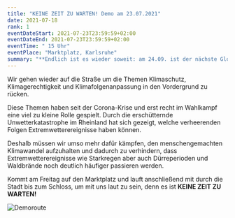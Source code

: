 ```yaml
---
title: "KEINE ZEIT ZU WARTEN! Demo am 23.07.2021"
date: 2021-07-18
rank: 1
eventDateStart: 2021-07-23T23:59:59+02:00
eventDateEnd: 2021-07-23T23:59:59+02:00
eventTime: " 15 Uhr"
eventPlace: "Marktplatz, Karlsruhe"
summary: "**Endlich ist es wieder soweit: am 24.09. ist der nächste Globale Aktionstag! Zwei Tage vor der Bundestagswahl zeigen wir: #AlleFürsKlima - auf der Straße und an der Wahlurne. Gemeinsam mit euch wollen wir um 15 Uhr am Rüppurrer Tor zu einem Demoaufzug starten.**"
---
```


Wir gehen wieder auf die Straße um die Themen Klimaschutz,  Klimagerechtigkeit und Klimafolgenanpassung in den Vordergrund zu rücken. 

Diese Themen haben seit der Corona-Krise und erst recht im Wahlkampf eine viel zu kleine Rolle gespielt. Durch die erschütternde Unwetterkatastrophe im Rheinland hat sich gezeigt, welche verheerenden Folgen Extremwetterereignisse haben können. 

Deshalb müssen wir umso mehr dafür kämpfen, den menschengemachten Klimawandel aufzuhalten und dadurch zu verhindern, dass Extremwetterereignisse wie Starkregen aber auch Dürreperioden und Waldbrände noch deutlich häufiger passieren werden. 
 
Kommt am Freitag auf den Marktplatz und
lauft anschließend mit durch die Stadt bis zum  Schloss, um mit uns laut zu sein, denn es ist **KEINE ZEIT ZU WARTEN!**

![Demoroute](/img/DemoRoute23072021.jpg)
